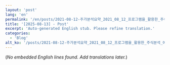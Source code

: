 ```yaml
---
layout: 'post'
lang: 'en'
permalink: '/en/posts/2021-08-12-주가분석요약_2021_08_12_프로그램을_활용한_주식분석_예상결과_10_28_22/'
title: '[2025-08-13] - Post'
excerpt: 'Auto-generated English stub. Please refine translation.'
categories:
  - 'Blog'
alt_ko: '/posts/2021-08-12-주가분석요약_2021_08_12_프로그램을_활용한_주식분석_예상결과_10_28_22/'
---
```


(*No embedded English lines found. Add translations later.*)
